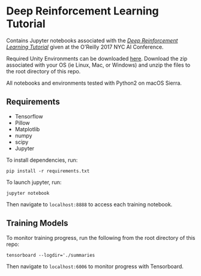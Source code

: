 # Deep Reinforcement Learning Tutorial

Contains Jupyter notebooks associated with the [*Deep Reinforcement Learning Tutorial*](https://conferences.oreilly.com/artificial-intelligence/ai-ny/public/schedule/detail/59390) given at the O'Reilly 2017 NYC AI Conference.

Required Unity Environments can be downloaded [here](https://drive.google.com/drive/folders/0BxZSPcA0DrkfQ2pPWkRFQkNiTnc?usp=sharing). Download the zip associated with your OS (ie Linux, Mac, or Windows) and unzip the files to the root directory of this repo.

All notebooks and environments tested with Python2 on macOS Sierra.

## Requirements
* Tensorflow
* Pillow
* Matplotlib
* numpy
* scipy
* Jupyter

To install dependencies, run:

`pip install -r requirements.txt`

To launch jupyter, run:

`jupyter notebook`

Then navigate to `localhost:8888` to access each training notebook.

## Training Models

To monitor training progress, run the following from the root directory of this repo:

`tensorboard --logdir='./summaries`

Then navigate to `localhost:6006` to monitor progress with Tensorboard.
